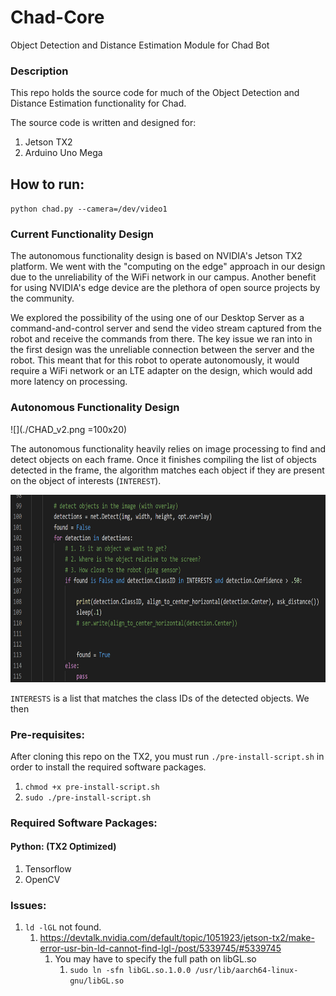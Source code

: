 # Chad-Core

Object Detection and Distance Estimation Module for Chad Bot

### Description
This repo holds the source code for much of the Object Detection and Distance Estimation functionality for Chad. 

The source code is written and designed for:
1. Jetson TX2
1. Arduino Uno Mega

## How to run:
`python chad.py --camera=/dev/video1`

### Current Functionality Design

The autonomous functionality design is based on NVIDIA's Jetson TX2 platform. We went with the "computing on the edge" approach in our design due to the unreliability of the WiFi network in our campus. Another benefit for using NVIDIA's edge device are the plethora of open source projects by the community. 

We explored the possibility of the using one of our Desktop Server as a command-and-control server and send the video stream captured from the robot and receive the commands from there. The key issue we ran into in the first design was the unreliable connection between the server and the robot. This meant that for this robot to operate autonomously, it would require a WiFi network or an LTE adapter on the design, which would add more latency on processing.

### Autonomous Functionality Design
![](./CHAD_v2.png =100x20)

The autonomous functionality heavily relies on image processing to find and detect objects on each frame. Once it finishes compiling the list of objects detected in the frame, the algorithm matches each object if they are present on the object of interests (`INTEREST`).

<img src="assets/detection.png" height="300" />

`INTERESTS` is a list that matches the class IDs of the detected objects. We then 

### Pre-requisites:
After cloning this repo on the TX2, you must run `./pre-install-script.sh` in order to install the required software packages.
1. `chmod +x pre-install-script.sh`
1. `sudo ./pre-install-script.sh`

### Required Software Packages:
#### Python: (TX2 Optimized)
1. Tensorflow 
1. OpenCV

### Issues:
1. `ld -lGL` not found.
    1. https://devtalk.nvidia.com/default/topic/1051923/jetson-tx2/make-error-usr-bin-ld-cannot-find-lgl-/post/5339745/#5339745
        1. You may have to specify the full path on libGL.so
            1. `sudo ln -sfn libGL.so.1.0.0 /usr/lib/aarch64-linux-gnu/libGL.so`
